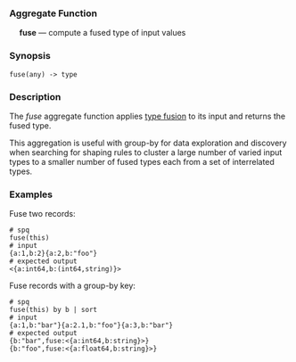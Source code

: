 ### Aggregate Function

&emsp; **fuse** &mdash; compute a fused type of input values

### Synopsis
```
fuse(any) -> type
```

### Description

The _fuse_ aggregate function applies [type fusion](../shaping.md#type-fusion)
to its input and returns the fused type.

This aggregation is useful with group-by for data exploration and discovery
when searching for shaping rules to cluster a large number of varied input
types to a smaller number of fused types each from a set of interrelated types.

### Examples

Fuse two records:
```mdtest-spq
# spq
fuse(this)
# input
{a:1,b:2}{a:2,b:"foo"}
# expected output
<{a:int64,b:(int64,string)}>
```

Fuse records with a group-by key:
```mdtest-spq {data-layout="stacked"}
# spq
fuse(this) by b | sort
# input
{a:1,b:"bar"}{a:2.1,b:"foo"}{a:3,b:"bar"}
# expected output
{b:"bar",fuse:<{a:int64,b:string}>}
{b:"foo",fuse:<{a:float64,b:string}>}
```
